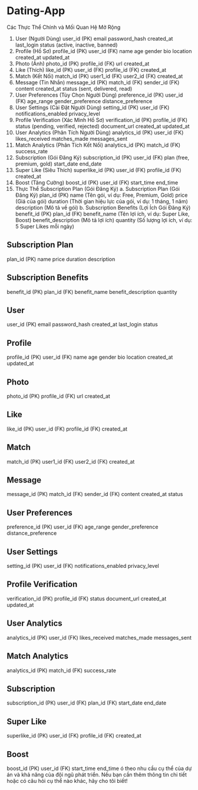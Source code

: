 # Dating-App
Các Thực Thể Chính và Mối Quan Hệ Mở Rộng
1. User (Người Dùng)
user_id (PK)
email
password_hash
created_at
last_login
status (active, inactive, banned)
2. Profile (Hồ Sơ)
profile_id (PK)
user_id (FK)
name
age
gender
bio
location
created_at
updated_at
3. Photo (Ảnh)
photo_id (PK)
profile_id (FK)
url
created_at
4. Like (Thích)
like_id (PK)
user_id (FK)
profile_id (FK)
created_at
5. Match (Kết Nối)
match_id (PK)
user1_id (FK)
user2_id (FK)
created_at
6. Message (Tin Nhắn)
message_id (PK)
match_id (FK)
sender_id (FK)
content
created_at
status (sent, delivered, read)
7. User Preferences (Tùy Chọn Người Dùng)
preference_id (PK)
user_id (FK)
age_range
gender_preference
distance_preference
8. User Settings (Cài Đặt Người Dùng)
setting_id (PK)
user_id (FK)
notifications_enabled
privacy_level
9. Profile Verification (Xác Minh Hồ Sơ)
verification_id (PK)
profile_id (FK)
status (pending, verified, rejected)
document_url
created_at
updated_at
10. User Analytics (Phân Tích Người Dùng)
analytics_id (PK)
user_id (FK)
likes_received
matches_made
messages_sent
11. Match Analytics (Phân Tích Kết Nối)
analytics_id (PK)
match_id (FK)
success_rate
12. Subscription (Gói Đăng Ký)
subscription_id (PK)
user_id (FK)
plan (free, premium, gold)
start_date
end_date
13. Super Like (Siêu Thích)
superlike_id (PK)
user_id (FK)
profile_id (FK)
created_at
14. Boost (Tăng Cường)
boost_id (PK)
user_id (FK)
start_time
end_time
15. Thực Thể Subscription Plan (Gói Đăng Ký)
a. Subscription Plan (Gói Đăng Ký)
plan_id (PK)
name (Tên gói, ví dụ: Free, Premium, Gold)
price (Giá của gói)
duration (Thời gian hiệu lực của gói, ví dụ: 1 tháng, 1 năm)
description (Mô tả về gói)
b. Subscription Benefits (Lợi Ích Gói Đăng Ký)
benefit_id (PK)
plan_id (FK)
benefit_name (Tên lợi ích, ví dụ: Super Like, Boost)
benefit_description (Mô tả lợi ích)
quantity (Số lượng lợi ích, ví dụ: 5 Super Likes mỗi ngày)

Subscription Plan
-----------------
plan_id (PK)
name
price
duration
description

Subscription Benefits
---------------------
benefit_id (PK)
plan_id (FK)
benefit_name
benefit_description
quantity

User
-----
user_id (PK)
email
password_hash
created_at
last_login
status

Profile
-------
profile_id (PK)
user_id (FK)
name
age
gender
bio
location
created_at
updated_at

Photo
-----
photo_id (PK)
profile_id (FK)
url
created_at

Like
----
like_id (PK)
user_id (FK)
profile_id (FK)
created_at

Match
-----
match_id (PK)
user1_id (FK)
user2_id (FK)
created_at

Message
-------
message_id (PK)
match_id (FK)
sender_id (FK)
content
created_at
status

User Preferences
----------------
preference_id (PK)
user_id (FK)
age_range
gender_preference
distance_preference

User Settings
-------------
setting_id (PK)
user_id (FK)
notifications_enabled
privacy_level

Profile Verification
--------------------
verification_id (PK)
profile_id (FK)
status
document_url
created_at
updated_at

User Analytics
--------------
analytics_id (PK)
user_id (FK)
likes_received
matches_made
messages_sent

Match Analytics
---------------
analytics_id (PK)
match_id (FK)
success_rate

Subscription
-------------
subscription_id (PK)
user_id (FK)
plan_id (FK)
start_date
end_date

Super Like
-----------
superlike_id (PK)
user_id (FK)
profile_id (FK)
created_at

Boost
------
boost_id (PK)
user_id (FK)
start_time
end_time
ó theo nhu cầu cụ thể của dự án và khả năng của đội ngũ phát triển. Nếu bạn cần thêm thông tin chi tiết hoặc có câu hỏi cụ thể nào khác, hãy cho tôi biết!
